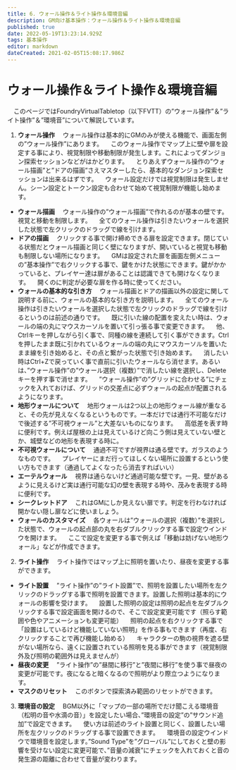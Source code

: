 ```yaml
---
title: 6. ウォール操作＆ライト操作＆環境音編
description: GM向け基本操作：ウォール操作＆ライト操作＆環境音編
published: true
date: 2022-05-19T13:23:14.929Z
tags: 基本操作
editor: markdown
dateCreated: 2021-02-05T15:08:17.986Z
---
```


# ウォール操作＆ライト操作＆環境音編
　このページではFoundryVirtualTabletop（以下FVTT）の”ウォール操作”＆”ライト操作”＆”環境音”について解説しています。

1. **ウォール操作**
　ウォール操作は基本的にGMのみが使える機能で、画面左側の”ウォール操作”にあります。
　このウォール操作でマップ上に壁や扉を設定する事により、視覚制限や移動制限が発生します。これによってダンジョン探索セッションなどがはかどります。
　とりあえずウォール操作の”ウォール描画”と”ドアの描画”さえマスターしたら、基本的なダンジョン探索セッションは出来るはずです。
　ウォール設定だけでは視覚制限は発生しません。シーン設定とトークン設定も合わせて始めて視覚制限が機能し始めます。
- **ウォール描画**
　ウォール操作の”ウォール描画”で作れるのが基本の壁です。視覚と移動を制限します。
　全てのウォール操作は引きたいウォールを選択した状態で左クリックのドラッグで線を引けます。
- **ドアの描画**
　クリックする事で開け締めできる扉を設定できます。閉じている状態だとウォール描画と同じく壁になりますが、開いていると視覚も移動も制限しない場所になります。
　GMは設定された扉を画面左側メニューの”基本操作”で右クリックする事で、鍵をかけた状態にできます。鍵がかかっていると、プレイヤー達は扉があることは認識できても開けなくなります。
　開くのに判定が必要な扉を作る時に使ってください。
- **ウォールの基本的な引き方**
　ウォール描画とドアの描画以外の設定に関して説明する前に、ウォールの基本的な引き方を説明します。
　全てのウォール操作は引きたいウォールを選択した状態で左クリックのドラッグで線を引けるというのは前述の通りです。
　既に引いた線の配置を変えたい時は、ウォールの端の丸にマウスカーソルを置いて引っ張る事で変更できます。
　他、Ctrlキーを押しながら引く事で、同種の線を連続して引く事ができます。Ctrlを押したまま既に引かれているウォールの端の丸にマウスカーソルを置いたまま線を引き始めると、その点と繋がった状態で引き始めます。
　消したい時はCtrl+Zで戻っていく事で直前に引いたウォールなら消せます。あるいは、”ウォール操作”の”ウォール選択（複数）”で消したい線を選択し、Deleteキーを押す事で消せます。
　”ウォール操作”の”グリッドに合わせる”にチェックを入れておけば、グリッドの交差点に必ずウォールの起点が配置されるようになります。
- **地形ウォールについて**
　地形ウォールは2つ以上の地形ウォール線が重なると、その先が見えなくなるというものです。一本だけでは通行不可能なだけで後述する”不可視ウォール”と大差ないものになります。
　高低差を表す時に便利です。例えば屋根の上は見えているけど向こう側は見えていない壁とか、城壁などの地形を表現する時に。
- **不可視ウォールについて**
　通過不可ですが視界は通る壁です。ガラスのようなものです。
　プレイヤーにまだ行ってほしくない場所に設置するという使い方もできます（通過してよくなったら消去すればいい）
- **エーテルウォール**
　視界は通らないけど通過可能な壁です。一見、壁があるように見えるけど実は通行可能な幻の壁を表現する時や、茂みを表現する時に便利です。
- **シークレットドア**
　これはGMにしか見えない扉です。判定を行わなければ開かない隠し扉などに使いましょう。
- **ウォールのカスタマイズ**
　各ウォールは”ウォールの選択（複数）”を選択した状態で、ウォールの起点部の丸を右ダブルクリックする事で設定ウインドウを開けます。
　ここで設定を変更する事で例えば「移動は妨げない地形ウォール」などが作成できます。

02. **ライト操作**
　ライト操作ではマップ上に照明を置いたり、昼夜を変更する事ができます。
- **ライト設置**
　”ライト操作”の”ライト設置”で、照明を設置したい場所を左クリックのドラッグする事で照明を設置できます。設置した照明は基本的にウォールの影響を受けます。
　設置した照明の設定は照明の起点を左ダブルクリックする事で設定画面を開けるので、そこで設定変更可能です（照らす範囲や色やアニメーションも変更可能）
　照明の起点を右クリックする事で「設置はしているけど機能していない照明」を作る事もできます（再度、右クリックすることで再び機能し始める）
　キャラクターの駒の視界を遮る壁がない場所なら、遠くに設置されている照明を見る事ができます（視覚制限外及び照明の範囲外は見えませんが）
- **昼夜の変更**
　”ライト操作”の”昼間に移行”と”夜間に移行”を使う事で昼夜の変更が可能です。夜になると暗くなるので照明がより際立つようになります。
- **マスクのリセット**
　このボタンで探索済み範囲のリセットができます。

03. **環境音の設定**
　BGM以外に「マップの一部の場所でだけ聞こえる環境音（松明の音や水滴の音）」を設定したい場合、”環境音の設定”の”サウンド追加”で設定できます。
　使い方は前述のライト設置と同じく、設置したい場所を左クリックのドラッグする事で設置できます。
　環境音の設定ウインドウで環境音を設定します。”Sound Type”を”グローバル”にしておくと壁の影響を受けない設定に変更可能で、”音量の減衰”にチェックを入れておくと音の発生源の距離に合わせて音量が変わります。


